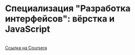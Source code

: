 <h1> Специализация "Разработка интерфейсов": вёрстка и JavaScript </h1>
<br>
<a href="https://www.coursera.org/specializations/razrabotka-interfeysov">Ссылка на Coursera</a>
